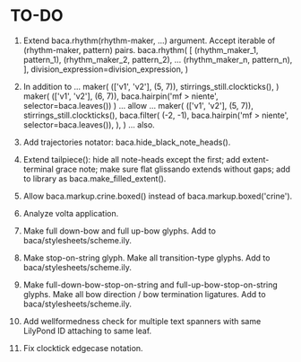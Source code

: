 TO-DO
=====

1.  Extend baca.rhythm(rhythm-maker, ...) argument.
    Accept iterable of (rhythm-maker, pattern) pairs.
        baca.rhythm(
            [
                (rhythm_maker_1, pattern_1),
                (rhythm_maker_2, pattern_2),
                ...
                (rhythm_maker_n, pattern_n),
                ],
            division_expression=division_expression,
            )
     
2.  In addition to ...
        maker(
            (['v1', 'v2'], (5, 7)),
            stirrings_still.clockticks(),
            )
        maker(
            (['v1', 'v2'], (6, 7)),
            baca.hairpin('mf > niente', selector=baca.leaves()) 
            )
    ... allow ...
        maker(
            (['v1', 'v2'], (5, 7)),
            stirrings_still.clockticks(),
            baca.filter(
                (-2, -1), 
                baca.hairpin('mf > niente', selector=baca.leaves()),
                ),
            )
    ... also.

3.  Add trajectories notator:
    baca.hide_black_note_heads().

4.  Extend tailpiece():
    hide all note-heads except the first;
    add extent-terminal grace note;
    make sure flat glissando extends without gaps;
    add to library as baca.make_filled_extent().

5.  Allow baca.markup.crine.boxed() instead of baca.markup.boxed('crine').

6.  Analyze volta application.

7.  Make full down-bow and full up-bow glyphs.
    Add to baca/stylesheets/scheme.ily.

8.  Make stop-on-string glyph.
    Make all transition-type glyphs.
    Add to baca/stylesheets/scheme.ily.

9.  Make full-down-bow-stop-on-string and full-up-bow-stop-on-string glyphs.
    Make all bow direction / bow termination ligatures.
    Add to baca/stylesheets/scheme.ily.

10. Add wellformedness check for multiple text spanners with same LilyPond ID
    attaching to same leaf.

11. Fix clocktick edgecase notation.
